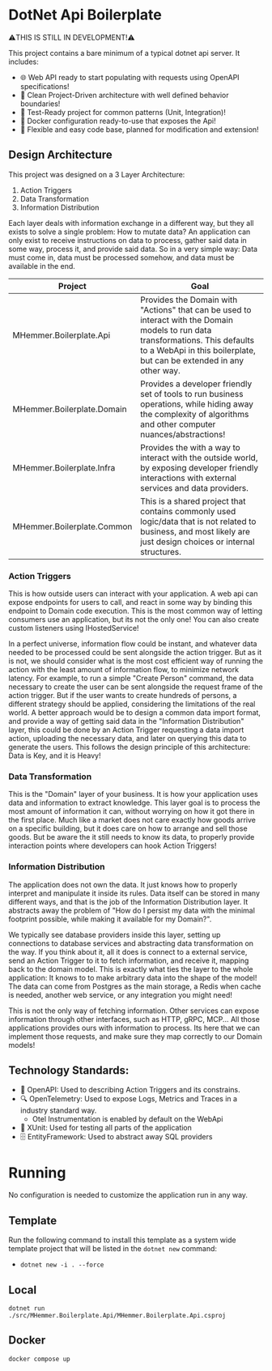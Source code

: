 # DotNet Api Boilerplate

⚠️THIS IS STILL IN DEVELOPMENT!⚠️   

This project contains a bare minimum of a typical dotnet api server. It includes:

- 🌐 Web API ready to start populating with requests using OpenAPI specifications!
- 🧹 Clean Project-Driven architecture with well defined behavior boundaries!   
- 🧪 Test-Ready project for common patterns (Unit, Integration)!
- 🚢 Docker configuration ready-to-use that exposes the Api!
- 🔧 Flexible and easy code base, planned for modification and extension!

## Design Architecture

This project was designed on a 3 Layer Architecture:

1. Action Triggers
2. Data Transformation
3. Information Distribution

Each layer deals with information exchange in a different way, but they all exists to solve a single problem: How to mutate data? An application can only exist to receive instructions on data to process, gather said data in some way, process it, and provide said data. So in a very simple way: Data must come in, data must be processed somehow, and data must be available in the end.

| Project | Goal |
| ------- | ---- |
| MHemmer.Boilerplate.Api | Provides the Domain with "Actions" that can be used to interact with the Domain models to run data transformations. This defaults to a WebApi in this boilerplate, but can be extended in any other way. |
| MHemmer.Boilerplate.Domain | Provides a developer friendly set of tools to run business operations, while hiding away the complexity of algorithms and other computer nuances/abstractions! |
| MHemmer.Boilerplate.Infra | Provides the with a way to interact with the outside world, by exposing developer friendly interactions with external services and data providers. |
| MHemmer.Boilerplate.Common | This is a shared project that contains commonly used logic/data that is not related to business, and most likely are just design choices or internal structures. |

### Action Triggers

This is how outside users can interact with your application. A web api can expose endpoints for users to call, and react in some way by binding this endpoint to Domain code execution. This is the most common way of letting consumers use an application, but its not the only one! You can also create custom listeners using IHostedService!

In a perfect universe, information flow could be instant, and whatever data needed to be processed could be sent alongside the action trigger. But as it is not, we should consider what is the most cost efficient way of running the action with the least amount of information flow, to minimize network latency. For example, to run a simple "Create Person" command, the data necessary to create the user can be sent alongside the request frame of the action trigger. But if the user wants to create hundreds of persons, a different strategy should be applied, considering the limitations of the real world. A better approach would be to design a common data import format, and provide a way of getting said data in the "Information Distribution" layer, this could be done by an Action Trigger requesting a data import action, uploading the necessary data, and later on querying this data to generate the users. This follows the design principle of this architecture: Data is Key, and it is Heavy!

### Data Transformation

This is the "Domain" layer of your business. It is how your application uses data and information to extract knowledge. This layer goal is to process the most amount of information it can, without worrying on how it got there in the first place. Much like a market does not care exactly how goods arrive on a specific building, but it does care on how to arrange and sell those goods.
But be aware the it still needs to know its data, to properly provide interaction points where developers can hook Action Triggers! 

### Information Distribution

The application does not own the data. It just knows how to properly interpret and manipulate it inside its rules. Data itself can be stored in many different ways, and that is the job of the Information Distribution layer. It abstracts away the problem of "How do I persist my data with the minimal footprint possible, while making it available for my Domain?".

We typically see database providers inside this layer, setting up connections to database services and abstracting data transformation on the way. If you think about it, all it does is connect to a external service, send an Action Trigger to it to fetch information, and receive it, mapping back to the domain model. This is exactly what ties the layer to the whole application: It knows to to make arbitrary data into the shape of the model! The data can come from Postgres as the main storage, a Redis when cache is needed, another web service, or any integration you might need!

This is not the only way of fetching information. Other services can expose information through other interfaces, such as HTTP, gRPC, MCP... All those applications provides ours with information to process. Its here that we can implement those requests, and make sure they map correctly to our Domain models!

## Technology Standards:

- 📖 OpenAPI: Used to describing Action Triggers and its constrains. 
- 🔍 OpenTelemetry: Used to expose Logs, Metrics and Traces in a industry standard way.
    - Otel Instrumentation is enabled by default on the WebApi
- 🔬 XUnit: Used for testing all parts of the application
- 🗄️ EntityFramework: Used to abstract away SQL providers

# Running

No configuration is needed to customize the application run in any way.

## Template

Run the following command to install this template as a system wide template project that will be listed in the `dotnet new` command:
- `dotnet new -i . --force`

## Local

`dotnet run ./src/MHemmer.Boilerplate.Api/MHemmer.Boilerplate.Api.csproj`

## Docker

`docker compose up`